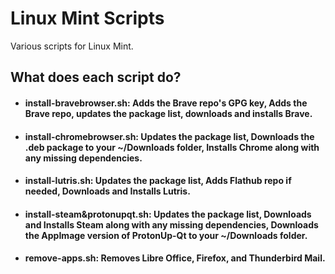 # Linux Mint Scripts
Various scripts for Linux Mint.

## What does each script do?
- #### install-bravebrowser.sh: Adds the Brave repo's GPG key, Adds the Brave repo, updates the package list, downloads and installs Brave. 
- #### install-chromebrowser.sh: Updates the package list, Downloads the .deb package to your ~/Downloads folder, Installs Chrome along with any missing dependencies.
- #### install-lutris.sh: Updates the package list, Adds Flathub repo if needed, Downloads and Installs Lutris.
- #### install-steam&protonupqt.sh: Updates the package list, Downloads and Installs Steam along with any missing dependencies, Downloads the AppImage version of ProtonUp-Qt to your ~/Downloads folder.
- #### remove-apps.sh: Removes Libre Office, Firefox, and Thunderbird Mail.
